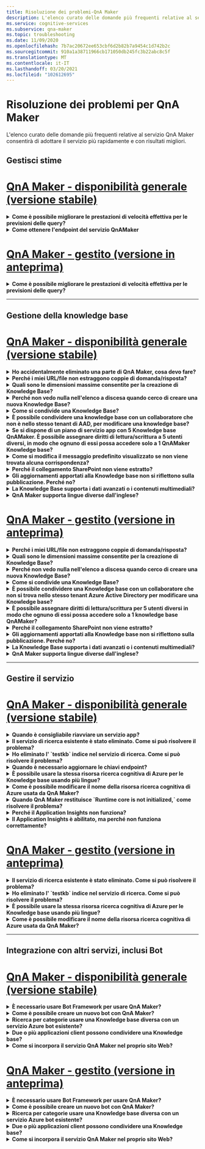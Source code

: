 ```yaml
---
title: Risoluzione dei problemi-QnA Maker
description: L'elenco curato delle domande più frequenti relative al servizio QnA Maker consentirà di adottare il servizio più rapidamente e con risultati migliori.
ms.service: cognitive-services
ms.subservice: qna-maker
ms.topic: troubleshooting
ms.date: 11/09/2020
ms.openlocfilehash: 7b7ac20672ee653cbf6d2b82b7a9454c1d742b2c
ms.sourcegitcommit: 910a1a38711966cb171050db245fc3b22abc8c5f
ms.translationtype: MT
ms.contentlocale: it-IT
ms.lasthandoff: 03/20/2021
ms.locfileid: "102612695"
---
```

# <a name="troubleshooting-for-qna-maker"></a>Risoluzione dei problemi per QnA Maker

L'elenco curato delle domande più frequenti relative al servizio QnA Maker consentirà di adottare il servizio più rapidamente e con risultati migliori.

<a name="how-to-get-the-qnamaker-service-hostname"></a>

## <a name="manage-predictions"></a>Gestisci stime

# <a name="qna-maker-ga-stable-release"></a>[QnA Maker - disponibilità generale (versione stabile)](#tab/v1)

<details>
<summary><b>Come è possibile migliorare le prestazioni di velocità effettiva per le previsioni delle query?</b></summary>

**Risposta**: i problemi di prestazioni della velocità effettiva indicano che è necessario eseguire la scalabilità verticale sia per il servizio app che per il ricerca cognitiva. Prendere in considerazione l'aggiunta di una replica al ricerca cognitiva per migliorare le prestazioni.

Altre informazioni sui [piani tariffari](Concepts/azure-resources.md).
</details>

<details>
<summary><b>Come ottenere l'endpoint del servizio QnAMaker</b></summary>

**Risposta**: l'endpoint del servizio QnAMaker è utile a scopo di debug quando si contatta il supporto di QnAMaker o UserVoice. L'endpoint è un URL nel formato seguente: `https://your-resource-name.azurewebsites.net` .

1. Passare al servizio QnA Maker (gruppo di risorse) nel [portale di Azure](https://portal.azure.com)

    ![Gruppo di risorse Azure per QnA Maker nel portale di Azure](./media/qnamaker-how-to-troubleshoot/qnamaker-azure-resourcegroup.png)

1. Selezionare il servizio app associato alla risorsa QnA Maker. In genere, i nomi sono gli stessi.

     ![Selezionare il servizio app QnA Maker](./media/qnamaker-how-to-troubleshoot/qnamaker-azure-appservice.png)

1. L'URL dell'endpoint è disponibile nella sezione Panoramica

    ![Endpoint QnAMaker](./media/qnamaker-how-to-troubleshoot/qnamaker-azure-gethostname.png)

</details>

# <a name="qna-maker-managed-preview-release"></a>[QnA Maker - gestito (versione in anteprima)](#tab/v2)

<details>
<summary><b>Come è possibile migliorare le prestazioni di velocità effettiva per le previsioni delle query?</b></summary>

**Risposta**: i problemi di prestazioni della velocità effettiva indicano che è necessario aumentare il livello di ricerca cognitiva. Prendere in considerazione l'aggiunta di una replica al ricerca cognitiva per migliorare le prestazioni.

Altre informazioni sui [piani tariffari](Concepts/azure-resources.md).
</details>

---

## <a name="manage-the-knowledge-base"></a>Gestione della knowledge base

# <a name="qna-maker-ga-stable-release"></a>[QnA Maker - disponibilità generale (versione stabile)](#tab/v1)

<details>
<summary><b>Ho accidentalmente eliminato una parte di QnA Maker, cosa devo fare?</b></summary>

**Risposta**: non eliminare i servizi di Azure creati insieme alla risorsa QnA Maker come la ricerca o l'app Web. Per il corretto funzionamento di QnA Maker, è necessario eliminarne uno QnA Maker smette di funzionare correttamente.

Tutte le eliminazioni sono permanenti, incluse le coppie di domande e risposte, i file, gli URL, le domande e risposte personalizzate, le knowledge base e le risorse di Azure. Prima di eliminare qualsiasi parte della knowledge base, quindi, assicurarsi di esportare le knowledge base dalla pagina **Impostazioni**.

</details>

<details>
<summary><b>Perché i miei URL/file non estraggono coppie di domanda/risposta?</b></summary>

**Risposta**: è possibile che QnA Maker non possa estrarre automaticamente il contenuto di domande e risposte (QnA) da URL di domande frequenti valide. In questi casi è possibile incollare il contenuto di domande/risposte in un file TXT e verificare se lo strumento è in grado di inglobarlo. In alternativa è possibile aggiungere contenuti alla Knowledge Base in modo editoriale tramite il [portale QnA Maker](https://qnamaker.ai).

</details>

<details>
<summary><b>Quali sono le dimensioni massime consentite per la creazione di Knowledge Base?</b></summary>

**Risposta**: le dimensioni della Knowledge base variano a seconda dello SKU di ricerca di Azure scelto durante la creazione del servizio QnA Maker. Vedere [qui](./concepts/azure-resources.md) per altri dettagli.

</details>

<details>
<summary><b>Perché non vedo nulla nell'elenco a discesa quando cerco di creare una nuova Knowledge Base?</b></summary>

**Risposta**: non sono stati ancora creati servizi di QnA Maker in Azure. Per altre informazioni su come eseguire questa operazione, leggere [qui](./How-To/set-up-qnamaker-service-azure.md).

</details>

<details>
<summary><b>Come si condivide una Knowledge Base?</b></summary>

**Risposta**: la condivisione funziona a livello di servizio di QnA Maker, ovvero tutte le Knowledge base nel servizio verranno condivise. Vedere [qui](./index.yml) per informazioni su come collaborare a una Knowledge Base.

</details>

<details>
<summary><b>È possibile condividere una knowledge base con un collaboratore che non è nello stesso tenant di AAD, per modificare una knowledge base?</b></summary>

**Risposta**: la condivisione si basa sul controllo degli accessi in base al ruolo di Azure (RBAC di Azure). Se è possibile condividere _qualsiasi_ risorsa in Azure con un altro utente, è anche possibile condividere QnA Maker.

</details>

<details>
<summary><b>Se si dispone di un piano di servizio app con 5 Knowledge base QnAMaker. È possibile assegnare diritti di lettura/scrittura a 5 utenti diversi, in modo che ognuno di essi possa accedere solo a 1 QnAMaker Knowledge base?</b></summary>

**Risposta**: è possibile condividere un intero servizio QnAMaker, non le singole Knowledge base.

</details>

<details>
<summary><b>Come si modifica il messaggio predefinito visualizzato se non viene trovata alcuna corrispondenza?</b></summary>

**Risposta**: il messaggio predefinito fa parte delle impostazioni nel servizio app.
- Passare alla risorsa del servizio app nel portale di Azure

![Servizio app QnA Maker](./media/qnamaker-faq/qnamaker-resource-list-appservice.png)
- Fare clic sull'opzione **Impostazioni**

![Impostazioni del servizio app QnA Maker](./media/qnamaker-faq/qnamaker-appservice-settings.png)
- Modificare il valore dell'impostazione **DefaultAnswer**
- Riavviare il servizio app

![Riavvio del servizio app QnA Maker](./media/qnamaker-faq/qnamaker-appservice-restart.png)


</details>

<details>
<summary><b>Perché il collegamento SharePoint non viene estratto?</b></summary>

**Risposta**: per ulteriori informazioni, vedere [percorsi origine dati](./concepts/data-sources-and-content.md#data-source-locations) .

</details>

<details>
<summary><b>Gli aggiornamenti apportati alla Knowledge base non si riflettono sulla pubblicazione. Perché no?</b></summary>

**Risposta**: ogni operazione di modifica, in una tabella di aggiornamento, test o impostazione, deve essere salvata prima di poterla pubblicare. Assicurarsi di fare clic sul pulsante **Salva e Train** dopo ogni operazione di modifica.

</details>

<details>
<summary><b>La Knowledge Base supporta i dati avanzati o i contenuti multimediali?</b></summary>

**Risposta**:

#### <a name="multimedia-auto-extraction-for-files-and-urls"></a>Estrazione automatica multimediale per file e URL

* Funzionalità di conversione da HTML a Markdown limitata agli URL.
* File: non supportato

#### <a name="answer-text-in-markdown"></a>Testo della risposta in Markdown
Quando le coppie di QnA sono nella Knowledge base, è possibile modificare il testo Markdown di una risposta per includere i collegamenti ai supporti disponibili dagli URL pubblici.


</details>

<details>
<summary><b>QnA Maker supporta lingue diverse dall'inglese?</b></summary>

**Risposta**: vedere altri dettagli sulle [lingue supportate](./overview/language-support.md).

Se sono presenti contenuti in più lingue, assicurarsi di creare un servizio separato per ciascuna lingua.

</details>

# <a name="qna-maker-managed-preview-release"></a>[QnA Maker - gestito (versione in anteprima)](#tab/v2)

<details>
<summary><b>Perché i miei URL/file non estraggono coppie di domanda/risposta?</b></summary>

**Risposta**: è possibile che QnA Maker non possa estrarre automaticamente il contenuto di domande e risposte (QnA) da URL di domande frequenti valide. In questi casi è possibile incollare il contenuto di domande/risposte in un file TXT e verificare se lo strumento è in grado di inglobarlo. In alternativa è possibile aggiungere contenuti alla Knowledge Base in modo editoriale tramite il [portale QnA Maker](https://qnamaker.ai).

</details>

<details>
<summary><b>Quali sono le dimensioni massime consentite per la creazione di Knowledge Base?</b></summary>

**Risposta**: le dimensioni della Knowledge base variano a seconda dello SKU di ricerca di Azure scelto durante la creazione del servizio QnA Maker. Vedere [qui](./concepts/azure-resources.md) per altri dettagli.

</details>

<details>
<summary><b>Perché non vedo nulla nell'elenco a discesa quando cerco di creare una nuova Knowledge Base?</b></summary>

**Risposta**: non sono stati ancora creati servizi di QnA Maker in Azure. Per altre informazioni su come eseguire questa operazione, leggere [qui](./How-To/set-up-qnamaker-service-azure.md).

</details>

<details>
<summary><b>Come si condivide una Knowledge Base?</b></summary>

**Risposta**: la condivisione funziona a livello di servizio di QnA Maker, ovvero tutte le Knowledge base nel servizio verranno condivise. Vedere [qui](./index.yml) per informazioni su come collaborare a una Knowledge Base.

</details>

<details>
<summary><b>È possibile condividere una Knowledge base con un collaboratore che non si trova nello stesso tenant Azure Active Directory per modificare una Knowledge base?</b></summary>

**Risposta**: la condivisione si basa sul controllo degli accessi in base al ruolo di Azure (RBAC di Azure). Se è possibile condividere _qualsiasi_ risorsa in Azure con un altro utente, è anche possibile condividere QnA Maker.

</details>

<details>
<summary><b>È possibile assegnare diritti di lettura/scrittura per 5 utenti diversi in modo che ognuno di essi possa accedere solo a 1 knowledge base QnAMaker?</b></summary>

**Risposta**: è possibile condividere un intero servizio QnAMaker, non le singole Knowledge base.

</details>

<details>
<summary><b>Perché il collegamento SharePoint non viene estratto?</b></summary>

**Risposta**: per ulteriori informazioni, vedere [percorsi origine dati](./concepts/data-sources-and-content.md#data-source-locations) .

</details>

<details>
<summary><b>Gli aggiornamenti apportati alla Knowledge base non si riflettono sulla pubblicazione. Perché no?</b></summary>

**Risposta**: ogni operazione di modifica, in una tabella di aggiornamento, test o impostazione, deve essere salvata prima di poterla pubblicare. Assicurarsi di fare clic sul pulsante **Salva e Train** dopo ogni operazione di modifica.

</details>

<details>
<summary><b>La Knowledge Base supporta i dati avanzati o i contenuti multimediali?</b></summary>

**Risposta**:

#### <a name="multimedia-auto-extraction-for-files-and-urls"></a>Estrazione automatica multimediale per file e URL

* Funzionalità di conversione da HTML a Markdown limitata agli URL.
* File: non supportato

#### <a name="answer-text-in-markdown"></a>Testo della risposta in Markdown
Quando le coppie di QnA sono nella Knowledge base, è possibile modificare il testo Markdown di una risposta per includere i collegamenti ai supporti disponibili dagli URL pubblici.


</details>

<details>
<summary><b>QnA Maker supporta lingue diverse dall'inglese?</b></summary>

**Risposta**: vedere altri dettagli sulle [lingue supportate](./overview/language-support.md).

Se sono presenti contenuti in più lingue, assicurarsi di creare un servizio separato per ciascuna lingua.

</details>

---

## <a name="manage-service"></a>Gestire il servizio

# <a name="qna-maker-ga-stable-release"></a>[QnA Maker - disponibilità generale (versione stabile)](#tab/v1)

<details>
<summary><b>Quando è consigliabile riavviare un servizio app?</b></summary>

**Risposta**: aggiornare il servizio app quando l'icona di attenzione è accanto al valore della versione per la Knowledge base nella tabella **chiavi endpoint** nella pagina **impostazioni utente** [](https://www.qnamaker.ai/UserSettings).

</details>

<details>
<summary><b>Il servizio di ricerca esistente è stato eliminato. Come si può risolvere il problema?</b></summary>

**Risposta**: se si elimina un indice ricerca cognitiva di Azure, l'operazione è finale e non è possibile recuperare l'indice.

</details>

<details>
<summary><b>Ho eliminato l' `testkb` indice nel servizio di ricerca. Come si può risolvere il problema?</b></summary>

**Risposta**: i dati precedenti non possono essere recuperati. Creare una nuova risorsa di QnA Maker e creare di nuovo la Knowledge base.

</details>

<details>
<summary><b>Quando è necessario aggiornare le chiavi endpoint?</b></summary>

**Risposta**: aggiornare le chiavi dell'endpoint se si ritiene che siano state compromesse.

</details>

<details>
<summary><b>È possibile usare la stessa risorsa ricerca cognitiva di Azure per le Knowledge base usando più lingue?</b></summary>

**Risposta**: per usare più lingue e più Knowledge base, l'utente deve creare una risorsa QnA Maker per ciascuna lingua. Verrà creato un servizio di ricerca di Azure separato per ogni lingua. La combinazione di knowledge base in lingue diverse in un singolo servizio di Ricerca di Azure comporterà una ridotta pertinenza dei risultati.

</details>

<details>
<summary><b>Come è possibile modificare il nome della risorsa ricerca cognitiva di Azure usata da QnA Maker?</b></summary>

**Risposta**: il nome della risorsa ricerca cognitiva di Azure è il nome della risorsa QnA Maker con alcune lettere casuali aggiunte alla fine. La distinzione tra più risorse di ricerca per QnA Maker risulta quindi più difficile. Creare un servizio di ricerca separato (denominarlo come si desidera) e connetterlo al servizio QnA. I passaggi sono simili ai passaggi necessari per [aggiornare una ricerca di Azure](How-To/set-up-qnamaker-service-azure.md#upgrade-the-azure-cognitive-search-service).

</details>

<details>
<summary><b>Quando QnA Maker restituisce `Runtime core is not initialized,` come risolvere il problema?</b></summary>

**Risposta**: lo spazio su disco per il servizio app potrebbe essere pieno. Passaggi per la correzione dello spazio su disco:

1. Nella [portale di Azure](https://portal.azure.com)selezionare il servizio App del QnA Maker, quindi arrestare il servizio.
1. Sempre nel servizio app, selezionare strumenti di **sviluppo**, **strumenti avanzati**, quindi **fare** clic su. Verrà visualizzata una nuova finestra del browser.
1. Selezionare **console di debug**, quindi **cmd** per aprire uno strumento da riga di comando.
1. Passare alla directory _site/wwwroot/data/QnAMaker/_ .
1. Rimuovere tutte le cartelle il cui nome inizia con `rd` .

    Non **eliminare** gli elementi seguenti:

    * File KbIdToRankerMappings.txt
    * EndpointSettings.jssu file
    * Cartella EndpointKeys

1. Avviare il servizio app.
1. Accedere alla Knowledge base per verificarne il funzionamento.

</details>
<details>
<summary><b>Perché il Application Insights non funziona?</b></summary>

**Risposta**: per risolvere il problema, eseguire il controllo incrociato e aggiornare i passaggi seguenti:

1. Nel servizio app-> impostazioni gruppo-> sezione di configurazione-> impostazioni applicazione-> nome "UserAppInsightsKey" i parametri sono configurati correttamente e impostati sulla rispettiva scheda Panoramica di Application Insights ("chiave di strumentazione"). 

1. Nel servizio app-gruppo di impostazioni >-> sezione "Application Insights"-> assicurarsi che App Insights sia abilitato e connesso alla risorsa di Application Insights corrispondente.

</details>

<details>
<summary><b>Il Application Insights è abilitato, ma perché non funziona correttamente?</b></summary>

**Risposta**: attenersi ai passaggi indicati di seguito: 

1.  Copiare il valore di "" APPINSIGHTS_INSTRUMENTATIONKEY "Name" nel nome "UserAppInsightsKey" eseguendo l'override se è già presente un valore. 

1.  Se la chiave ' UserAppInsightsKey ' non esiste nelle impostazioni dell'app, aggiungere una nuova chiave con tale nome e copiare il valore.

1.  Salvarlo e il servizio app verrà riavviato automaticamente. Questa operazione dovrebbe risolvere il problema. 

</details>

# <a name="qna-maker-managed-preview-release"></a>[QnA Maker - gestito (versione in anteprima)](#tab/v2)


<details>
<summary><b>Il servizio di ricerca esistente è stato eliminato. Come si può risolvere il problema?</b></summary>

**Risposta**: se si elimina un indice ricerca cognitiva di Azure, l'operazione è finale e non è possibile recuperare l'indice.

</details>

<details>
<summary><b>Ho eliminato l' `testkb` indice nel servizio di ricerca. Come si può risolvere il problema?</b></summary>

**Risposta**: i dati precedenti non possono essere recuperati. Creare una nuova risorsa di QnA Maker e creare di nuovo la Knowledge base.

</details>

<details>
<summary><b>È possibile usare la stessa risorsa ricerca cognitiva di Azure per le Knowledge base usando più lingue?</b></summary>

**Risposta**: per usare più lingue e più Knowledge base, l'utente deve creare una risorsa QnA Maker per ciascuna lingua. Verrà creato un servizio di ricerca di Azure separato per ogni lingua. La combinazione di knowledge base in lingue diverse in un singolo servizio di Ricerca di Azure comporterà una ridotta pertinenza dei risultati.

</details>

<details>
<summary><b>Come è possibile modificare il nome della risorsa ricerca cognitiva di Azure usata da QnA Maker?</b></summary>

**Risposta**: il nome della risorsa ricerca cognitiva di Azure è il nome della risorsa QnA Maker con alcune lettere casuali aggiunte alla fine. La distinzione tra più risorse di ricerca per QnA Maker risulta quindi più difficile. Creare un servizio di ricerca separato (denominarlo come si desidera) e connetterlo al servizio QnA. I passaggi sono simili ai passaggi necessari per [aggiornare una ricerca di Azure](How-To/set-up-qnamaker-service-azure.md#upgrade-the-azure-cognitive-search-service).

</details>

---

## <a name="integrate-with-other-services-including-bots"></a>Integrazione con altri servizi, inclusi Bot

# <a name="qna-maker-ga-stable-release"></a>[QnA Maker - disponibilità generale (versione stabile)](#tab/v1)

<details>
<summary><b>È necessario usare Bot Framework per usare QnA Maker?</b></summary>

**Risposta**: No, non è necessario usare [Bot Framework](https://github.com/Microsoft/botbuilder-dotnet) con QnA Maker. Tuttavia, QnA Maker è disponibile come uno dei diversi modelli nel [servizio Azure bot](/azure/bot-service/). Il servizio Bot consente di sviluppare rapidamente bot intelligenti con Microsoft Bot Framework e viene eseguito in un ambiente senza server.

</details>

<details>
<summary><b>Come è possibile creare un nuovo bot con QnA Maker?</b></summary>

**Risposta**: seguire le istruzioni riportate in [questa](./Quickstarts/create-publish-knowledge-base.md) documentazione per creare il bot con il servizio Azure bot.

</details>

<details>
<summary><b>Ricerca per categorie usare una Knowledge base diversa con un servizio Azure bot esistente?</b></summary>

**Risposta**: è necessario disporre delle informazioni seguenti sulla Knowledge Base:

* ID della Knowledge base.
* Nome del sottodominio personalizzato dell'endpoint pubblicato della Knowledge base, noto come `host` , disponibile nella pagina **Impostazioni** dopo la pubblicazione.
* Chiave endpoint pubblicata della Knowledge base, disponibile nella pagina **Impostazioni** dopo la pubblicazione.

Con queste informazioni, andare al servizio app del bot nella portale di Azure. In **Impostazioni-> configurazione > impostazioni applicazione** modificare tali valori.

La chiave dell'endpoint della Knowledge base è etichettata `QnAAuthkey` nel servizio ABS.

</details>

<details>
<summary><b>Due o più applicazioni client possono condividere una Knowledge base?</b></summary>

**Risposta**: Sì, la Knowledge base può essere sottoposta a query da un numero qualsiasi di client. Se la risposta dalla Knowledge base sembra essere lenta o timeout, provare ad aggiornare il livello di servizio per il servizio app associato alla Knowledge base.

</details>

<details>
<summary><b>Come si incorpora il servizio QnA Maker nel proprio sito Web?</b></summary>

**Risposta**: attenersi alla procedura seguente per incorporare il servizio QnA Maker come controllo web-chat nel sito Web:

1. Creare il bot di domande frequenti seguendo [queste istruzioni](./Quickstarts/create-publish-knowledge-base.md).
2. Abilitare la chat Web seguendo [questi](/azure/bot-service/bot-service-channel-connect-webchat) passaggi

</details>

# <a name="qna-maker-managed-preview-release"></a>[QnA Maker - gestito (versione in anteprima)](#tab/v2)


<details>
<summary><b>È necessario usare Bot Framework per usare QnA Maker?</b></summary>

**Risposta**: No, non è necessario usare [Bot Framework](https://github.com/Microsoft/botbuilder-dotnet) con QnA Maker. Tuttavia, QnA Maker è disponibile come uno dei diversi modelli nel [servizio Azure bot](/azure/bot-service/). Il servizio Bot consente di sviluppare rapidamente bot intelligenti con Microsoft Bot Framework e viene eseguito in un ambiente senza server.

</details>

<details>
<summary><b>Come è possibile creare un nuovo bot con QnA Maker?</b></summary>

**Risposta**: seguire le istruzioni riportate in [questa](./Quickstarts/create-publish-knowledge-base.md) documentazione per creare il bot con il servizio Azure bot.

</details>

<details>
<summary><b>Ricerca per categorie usare una Knowledge base diversa con un servizio Azure bot esistente?</b></summary>

**Risposta**: è necessario disporre delle informazioni seguenti sulla Knowledge Base:

* ID della Knowledge base.
* Nome del sottodominio personalizzato dell'endpoint pubblicato della Knowledge base, noto come `host` , disponibile nella pagina **Impostazioni** dopo la pubblicazione.
* Chiave endpoint pubblicata della Knowledge base, disponibile nella pagina **Impostazioni** dopo la pubblicazione.

Con queste informazioni, andare al servizio app del bot nella portale di Azure. In **Impostazioni-> configurazione > impostazioni applicazione** modificare tali valori.

La chiave dell'endpoint della Knowledge base è etichettata `QnAAuthkey` nel servizio ABS.

</details>

<details>
<summary><b>Due o più applicazioni client possono condividere una Knowledge base?</b></summary>

**Risposta**: Sì, la Knowledge base può essere sottoposta a query da un numero qualsiasi di client. Se la risposta dalla Knowledge base sembra essere lenta o timeout, provare ad aggiornare il livello di servizio per il servizio app associato alla Knowledge base.

</details>

<details>
<summary><b>Come si incorpora il servizio QnA Maker nel proprio sito Web?</b></summary>

**Risposta**: attenersi alla procedura seguente per incorporare il servizio QnA Maker come controllo web-chat nel sito Web:

1. Creare il bot di domande frequenti seguendo [queste istruzioni](./Quickstarts/create-publish-knowledge-base.md).
2. Abilitare la chat Web seguendo [questi](/azure/bot-service/bot-service-channel-connect-webchat) passaggi

---

## <a name="data-storage"></a>Archiviazione dei dati

# <a name="qna-maker-ga-stable-release"></a>[QnA Maker - disponibilità generale (versione stabile)](#tab/v1)

<details>
<summary><b>Quali dati vengono archiviati e dove vengono archiviati?</b></summary>

**Risposta**:

Quando si crea un servizio QnA Maker, si seleziona un'area di Azure. Le knowledge base e i file di log vengono archiviati in questa area.

</details>

# <a name="qna-maker-managed-preview-release"></a>[QnA Maker - gestito (versione in anteprima)](#tab/v2)

<details>
<summary><b>Quali dati vengono archiviati e dove vengono archiviati?</b></summary>

**Risposta**:

Quando si crea un servizio QnA Maker, si seleziona un'area di Azure. Le knowledge base e i file di log vengono archiviati in questa area.

</details>

---
